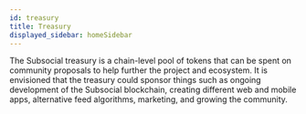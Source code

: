```yaml
---
id: treasury
title: Treasury
displayed_sidebar: homeSidebar
---
```


The Subsocial treasury is a chain-level pool of tokens that can be spent on community proposals
to help further the project and ecosystem. It is envisioned that the treasury could sponsor things such as 
ongoing development of the Subsocial blockchain, creating different web and mobile apps, alternative feed algorithms, marketing, and growing
the community.
